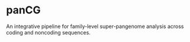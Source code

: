 # panCG
An integrative pipeline for family-level super-pangenome analysis across coding and noncoding sequences.

